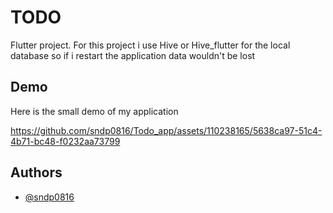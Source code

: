 # TODO 

Flutter project.
For this project i use Hive or Hive_flutter for the local database 
so if i restart the application data wouldn't be lost 


## Demo

Here is the small demo of my application



https://github.com/sndp0816/Todo_app/assets/110238165/5638ca97-51c4-4b71-bc48-f0232aa73799




## Authors

- [@sndp0816](https://twitter.com/sndp0816)


